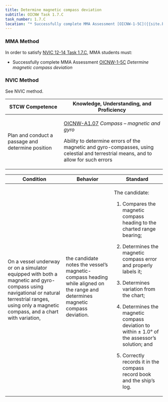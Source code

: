 ```yaml
---
title: Determine magnetic compass deviation
subtitle: OICNW Task 1.7.C 
task_number: 1.7.C
location: "* Successfully complete MMA Assessment [OICNW-1-5C]({{site.baseurl}}/assessments/Deck/OICNW-1-5C) *Determine magnetic compass deviation*" 
---
```



### MMA Method

In order to satisfy  [NVIC 12-14  Task  1.7.C]({{site.baseurl}}/assets/images/nvic-12-14.pdf), MMA students must:

* Successfully complete MMA Assessment [OICNW-1-5C]({{site.baseurl}}/assessments/Deck/OICNW-1-5C) *Determine magnetic compass deviation*


### NVIC Method

<a onclick="togglevisibility('nvic_methods')" >See NVIC method.</a>

<div id='nvic_methods' class='hide'>

<table>
<thead>
<tr>
<th class='forty'> STCW Competence </th>
<th class='sixty'> Knowledge, Understanding, and Proficiency </th>
</tr>
</thead>




<tbody>
<tr><td markdown='1'>

Plan and conduct a passage and determine position

</td><td markdown='1'>

[OICNW-A1.07](../../tables/21.html#OICNW-A1.07) *Compass – magnetic and gyro*

Ability to determine errors of the magnetic and gyro-compasses, using celestial and terrestrial means, and to allow for such errors

</td></tr>


</tbody>
</table>


<table>
<thead>
<tr><th class='twenty'>  Condition </th><th class='twenty'> Behavior </th><th  class='sixty'>Standard </th></tr>
</thead>
<tbody >



<tr><td markdown='1'>

On a vessel underway or on a simulator equipped with both a magnetic and gyro- compass using navigational or natural terrestrial ranges, using only a magnetic compass, and a chart with variation,

</td><td markdown='1'>

the candidate notes the vessel’s magnetic- compass heading while aligned on the range and determines magnetic compass deviation.

<br>

<div class="tooltip">
<span class="tooltiptext">
</span>
</div>


</td><td markdown='1'>

The candidate:

1. Compares the magnetic compass heading to the charted range bearing;

2. Determines the magnetic compass error and properly labels it;

3. Determines variation from the chart;

4. Determines the magnetic compass deviation to within ± 1.0° of the assessor’s solution; and

5. Correctly records it in the compass record book and the ship’s log.

</td></tr>
</tbody>
</table>
</div>
